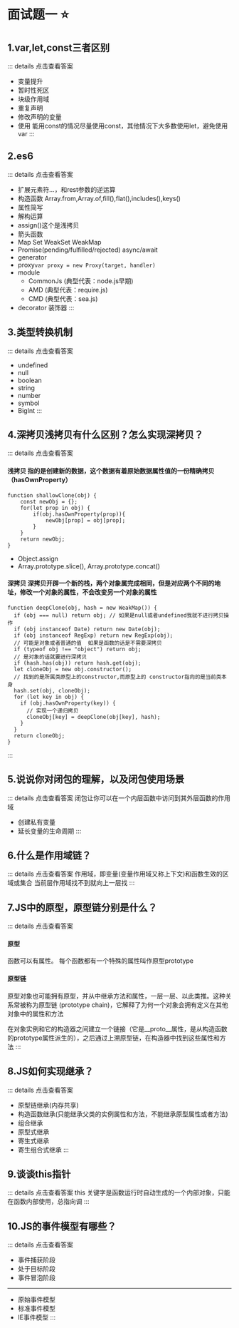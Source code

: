 # 面试题一 :star:

## 1.var,let,const三者区别
::: details 点击查看答案
- 变量提升
- 暂时性死区
- 块级作用域
- 重复声明
- 修改声明的变量
- 使用
能用const的情况尽量使用const，其他情况下大多数使用let，避免使用var
:::


## 2.es6
::: details 点击查看答案
- 扩展元素符...，和rest参数的逆运算
- 构造函数 Array.from,Array.of,fill(),flat(),includes(),keys()
- 属性简写
- 解构运算
- assign()这个是浅拷贝
- 箭头函数
- Map Set WeakSet WeakMap
- Promise(pending/fulfilled/rejected) async/await
- generator
- proxy`var proxy = new Proxy(target, handler)`
- module
  - CommonJs (典型代表：node.js早期)
  - AMD (典型代表：require.js)
  - CMD (典型代表：sea.js)
- decorator 装饰器
:::


## 3.类型转换机制
::: details 点击查看答案
- undefined
- null
- boolean
- string
- number
- symbol
- BigInt
:::


## 4.深拷贝浅拷贝有什么区别？怎么实现深拷贝？
::: details 点击查看答案
#### 浅拷贝  指的是创建新的数据，这个数据有着原始数据属性值的一份精确拷贝（hasOwnProperty）
```JS
function shallowClone(obj) {
    const newObj = {};
    for(let prop in obj) {
        if(obj.hasOwnProperty(prop)){
            newObj[prop] = obj[prop];
        }
    }
    return newObj;
}
```
  - Object.assign
  - Array.prototype.slice(), Array.prototype.concat()

#### 深拷贝 深拷贝开辟一个新的栈，两个对象属完成相同，但是对应两个不同的地址，修改一个对象的属性，不会改变另一个对象的属性
```JS
function deepClone(obj, hash = new WeakMap()) {
  if (obj === null) return obj; // 如果是null或者undefined我就不进行拷贝操作
  if (obj instanceof Date) return new Date(obj);
  if (obj instanceof RegExp) return new RegExp(obj);
  // 可能是对象或者普通的值  如果是函数的话是不需要深拷贝
  if (typeof obj !== "object") return obj;
  // 是对象的话就要进行深拷贝
  if (hash.has(obj)) return hash.get(obj);
  let cloneObj = new obj.constructor();
  // 找到的是所属类原型上的constructor,而原型上的 constructor指向的是当前类本身
  hash.set(obj, cloneObj);
  for (let key in obj) {
    if (obj.hasOwnProperty(key)) {
      // 实现一个递归拷贝
      cloneObj[key] = deepClone(obj[key], hash);
    }
  }
  return cloneObj;
}
```
:::

## 5.说说你对闭包的理解，以及闭包使用场景
::: details 点击查看答案
闭包让你可以在一个内层函数中访问到其外层函数的作用域
- 创建私有变量
- 延长变量的生命周期
:::


## 6.什么是作用域链？
::: details 点击查看答案
作用域，即变量(变量作用域又称上下文)和函数生效的区域或集合
当前层作用域找不到就向上一层找
:::


## 7.JS中的原型，原型链分别是什么？
::: details 点击查看答案
#### 原型
函数可以有属性。 每个函数都有一个特殊的属性叫作原型prototype
#### 原型链
原型对象也可能拥有原型，并从中继承方法和属性，一层一层、以此类推。这种关系常被称为原型链 (prototype chain)，它解释了为何一个对象会拥有定义在其他对象中的属性和方法

在对象实例和它的构造器之间建立一个链接（它是__proto__属性，是从构造函数的prototype属性派生的），之后通过上溯原型链，在构造器中找到这些属性和方法
:::


## 8.JS如何实现继承？
::: details 点击查看答案
- 原型链继承(内存共享)
- 构造函数继承(只能继承父类的实例属性和方法，不能继承原型属性或者方法)
- 组合继承
- 原型式继承
- 寄生式继承
- 寄生组合式继承
:::


## 9.谈谈this指针
::: details 点击查看答案
this 关键字是函数运行时自动生成的一个内部对象，只能在函数内部使用，总指向调
:::


## 10.JS的事件模型有哪些？
::: details 点击查看答案
- 事件捕获阶段
- 处于目标阶段
- 事件冒泡阶段

***

- 原始事件模型
- 标准事件模型
- IE事件模型
:::

